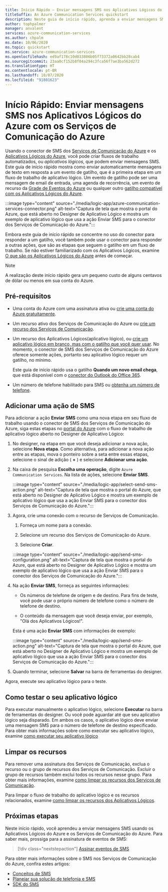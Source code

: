 ```yaml
---
title: Início Rápido – Enviar mensagens SMS nos Aplicativos Lógicos do Azure usando os Serviços de Comunicação do Azure
titleSuffix: An Azure Communication Services quickstart
description: Neste guia de início rápido, aprenda a enviar mensagens SMS nos fluxos de trabalho dos Aplicativos Lógicos do Azure usando o conector dos Serviços de Comunicação do Azure.
author: tophpalmer
manager: anvalent
services: azure-communication-services
ms.author: chpalm
ms.date: 10/06/2020
ms.topic: quickstart
ms.service: azure-communication-services
ms.openlocfilehash: ed9af178c10d033806b05f73372a0642bb28cab4
ms.sourcegitcommit: 23aa0cf152b8f04a294c3fca56f7ae3ba562d272
ms.translationtype: HT
ms.contentlocale: pt-BR
ms.lasthandoff: 10/07/2020
ms.locfileid: "91801623"
---
```

# <a name="quickstart-send-sms-messages-in-azure-logic-apps-with-azure-communication-services"></a>Início Rápido: Enviar mensagens SMS nos Aplicativos Lógicos do Azure com os Serviços de Comunicação do Azure

Usando o conector de SMS dos [Serviços de Comunicação do Azure](../../overview.md) e os [Aplicativos Lógicos do Azure](../../../logic-apps/logic-apps-overview.md), você pode criar fluxos de trabalho automatizados, ou *aplicativos lógicos*, que podem enviar mensagens SMS. Este guia de início rápido mostra como enviar automaticamente mensagens de texto em resposta a um evento de gatilho, que é a primeira etapa em um fluxo de trabalho de aplicativo lógico. Um evento de gatilho pode ser uma mensagem de email de entrada, uma agenda de recorrência, um evento de recurso da [Grade de Eventos do Azure](../../../event-grid/overview.md) ou qualquer outro [gatilho compatível com os Aplicativos Lógicos do Azure](/connectors/connector-reference/connector-reference-logicapps-connectors).

:::image type="content" source="./media/logic-app/azure-communication-services-connector.png" alt-text="Captura de tela que mostra o portal do Azure, que está aberto no Designer de Aplicativo Lógico e mostra um exemplo de aplicativo lógico que usa a ação Enviar SMS para o conector dos Serviços de Comunicação do Azure.":::

Embora este guia de início rápido se concentre no uso do conector para responder a um gatilho, você também pode usar o conector para responder a outras ações, que são as etapas que seguem o gatilho em um fluxo de trabalho. Se não estiver familiarizado com os Aplicativos Lógicos, examine [O que são os Aplicativos Lógicos do Azure](../../../logic-apps/logic-apps-overview.md) antes de começar.

> [!NOTE]
> A realização deste início rápido gera um pequeno custo de alguns centavos de dólar ou menos em sua conta do Azure.

## <a name="prerequisites"></a>Pré-requisitos

- Uma conta do Azure com uma assinatura ativa ou [crie uma conta do Azure gratuitamente](https://azure.microsoft.com/free/?WT.mc_id=A261C142F).

- Um recurso ativo dos Serviços de Comunicação do Azure ou [crie um recurso dos Serviços de Comunicação](../create-communication-resource.md).

- Um recurso dos Aplicativos Lógicos(aplicativo lógico), ou [crie um aplicativo lógico em branco, mas com o gatilho que você quer usar](../../../logic-apps/quickstart-create-first-logic-app-workflow.md). No momento, o conector de SMS dos Serviços de Comunicação do Azure oferece somente ações, portanto seu aplicativo lógico requer um gatilho, no mínimo.

  Este guia de início rápido usa o gatilho **Quando um novo email chega**, que está disponível com o [conector do Outlook do Office 365](/connectors/office365/).

- Um número de telefone habilitado para SMS ou [obtenha um número de telefone](./get-phone-number.md).

## <a name="add-an-sms-action"></a>Adicionar uma ação de SMS

Para adicionar a ação **Enviar SMS** como uma nova etapa em seu fluxo de trabalho usando o conector de SMS dos Serviços de Comunicação do Azure, siga estas etapas no [portal do Azure](https://portal.azure.com) com o fluxo de trabalho de aplicativo lógico aberto no Designer de Aplicativo Lógico:

1. No designer, na etapa em que você deseja adicionar a nova ação, selecione **Nova etapa**. Como alternativa, para adicionar a nova ação entre as etapas, mova o ponteiro sobre a seta entre essas etapas, selecione o sinal de adição ( **+** ) e selecione **Adicionar uma ação**.

1. Na caixa de pesquisa **Escolha uma operação**, digite `Azure Communication Services`. Na lista de ações, selecione **Enviar SMS**.

   :::image type="content" source="./media/logic-app/select-send-sms-action.png" alt-text="Captura de tela que mostra o portal do Azure, que está aberto no Designer de Aplicativo Lógico e mostra um exemplo de aplicativo lógico que usa a ação Enviar SMS para o conector dos Serviços de Comunicação do Azure.":::

1. Agora, crie uma conexão com o recurso de Serviços de Comunicação.

   1. Forneça um nome para a conexão.

   1. Selecione um recurso dos Serviços de Comunicação do Azure.

   1. Selecione **Criar**.

   :::image type="content" source="./media/logic-app/send-sms-configuration.png" alt-text="Captura de tela que mostra o portal do Azure, que está aberto no Designer de Aplicativo Lógico e mostra um exemplo de aplicativo lógico que usa a ação Enviar SMS para o conector dos Serviços de Comunicação do Azure.":::

1. Na ação **Enviar SMS**, forneça as seguintes informações: 

   * Os números de telefone de origem e de destino. Para fins de teste, você pode usar o próprio número de telefone como o número de telefone de destino.

   * O conteúdo da mensagem que você deseja enviar, por exemplo, "Olá dos Aplicativos Lógicos!".

   Esta é uma ação **Enviar SMS** com informações de exemplo:

   :::image type="content" source="./media/logic-app/send-sms-action.png" alt-text="Captura de tela que mostra o portal do Azure, que está aberto no Designer de Aplicativo Lógico e mostra um exemplo de aplicativo lógico que usa a ação Enviar SMS para o conector dos Serviços de Comunicação do Azure.":::

1. Quando terminar, selecione **Salvar** na barra de ferramentas do designer.

Agora, execute seu aplicativo lógico para o teste.

## <a name="test-your-logic-app"></a>Como testar o seu aplicativo lógico

Para executar manualmente o aplicativo lógico, selecione **Executar** na barra de ferramentas do designer. Ou você pode aguardar até que seu aplicativo lógico seja disparado. Em ambos os casos, o aplicativo lógico deve enviar uma mensagem SMS para o número de telefone de destino especificado. Para obter mais informações sobre como executar seu aplicativo lógico, examine [como executar seu aplicativo lógico](../../../logic-apps/quickstart-create-first-logic-app-workflow.md#run-your-logic-app)

## <a name="clean-up-resources"></a>Limpar os recursos

Para remover uma assinatura dos Serviços de Comunicação, exclua o recurso ou o grupo de recursos dos Serviços de Comunicação. Excluir o grupo de recursos também exclui todos os recursos nesse grupo. Para obter mais informações, examine [como limpar os recursos dos Serviços de Comunicação](../create-communication-resource.md#clean-up-resources).

Para limpar o fluxo de trabalho do aplicativo lógico e os recursos relacionados, examine [como limpar os recursos dos Aplicativos Lógicos](../../../logic-apps/quickstart-create-first-logic-app-workflow.md#clean-up-resources).

## <a name="next-steps"></a>Próximas etapas

Neste início rápido, você aprendeu a enviar mensagens SMS usando os Aplicativos Lógicos do Azure e os Serviços de Comunicação do Azure. Para saber mais, prossiga para a assinatura de eventos de SMS:

> [!div class="nextstepaction"]
> [Assinar eventos de SMS](./handle-sms-events.md)

Para obter mais informações sobre o SMS nos Serviços de Comunicação do Azure, confira estes artigos:

- [Conceitos de SMS](../../concepts/telephony-sms/concepts.md)
- [Planejar sua solução de telefonia e SMS](../../concepts/telephony-sms/plan-solution.md)
- [SDK do SMS](../../concepts/telephony-sms/sdk-features.md)
